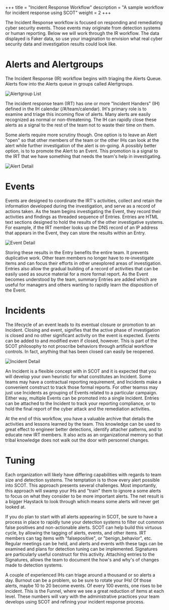 +++
title = "Incident Response Workflow"
description = "A sample workflow for incident response using SCOT"
weight = 2
+++

The Incident Response workflow is focused on responding and remediating cyber security events.  Those events may originate from detection systems or human reporting.  Below we will work through the IR workflow.  The data displayed is Faker data, so use your imagination to envision what real cyber security data and investigation results could look like.

# Alerts and Alertgroups

The Incident Response (IR) workflow begins with triaging the Alerts Queue.  Alerts flow into the Alerts queue in groups called Alertgroups.  

![Alertgroup List](/images/Alertgroups.png)

The incident response team (IRT) has one or more "Incident Handers" (IH) defined in the IH calendar (/#/team/calendar).  IH's primary role is to examine and triage this incoming flow of alerts.  Many alerts are easily recognized as normal or non-threatening.  The IH can rapidly close these alerts as a signal to the rest of the team not to waste their time on them.  

Some alerts require more scrutiny though.  One option is to leave an Alert "open" so that other members of the team or the other IHs can look at the alert while further investigation of the alert is on-going.  A possibly better option, is to to promote the Alert to an Event.  This promotion is a signal to the IRT that we have something that needs the team's help in investigating.

![Alert Detail](/images/AlertDetail.png)

# Events

Events are designed to coordinate the IRT's activities, collect and retain the information developed during the investigation, and serve as a record of actions taken.  As the team begins investigating the Event, they record their activities and findings as threaded sequence of Entries.  Entries are HTML text sections designed to hold the results of the other investigative systems.  For example, if the IRT member looks up the DNS record of an IP address that appears in the Event, they can store the results within an Entry. 

![Event Detail](/images/EventDetail.png)

Storing these results in the Entry benefits the entire team.  It prevents duplicative work.  Other team members no longer have to re-investigate items and can focus their efforts in other unexplored areas of investigation.  Entries also allow the gradual building of a record of activities that can be easily used as source material for a more formal report.  As the Event  becomes understood by the team, summary Entries are added which are useful for managers and others wanting to rapidly learn the disposition of the Event.  

# Incidents

The lifecycle of an event leads to its eventual closure or promotion to an Incident.  Closing and event, signifies that the active phase of investigation is closed and no other significant activity on the event is expected.  Events can be added to and modified even if closed, however. This is part of the SCOT philosophy to not proscribe behaviors through artificial workflow controls.  In fact, anything that has been closed can easily be reopened.

![Incident Detail](/images/IncidentDetail.png)

An Incident is a flexible concept with in SCOT and it is expected that you will develop your own heuristic for what constitutes an Incident.  Some teams may have a contractual reporting requirement, and Incidents make a convenient construct to track those formal reports.  For other teamss may just use Incidents as grouping of Events related to a particular campaign.  Either way, multiple Events can be promoted into a single Incident.  Entries can be attached to the Incident to track your reporting compliance, or to hold the final report of the cyber attack and the remediation activities.

At the end of this workflow, you have a valuable archive that details the activities and lessons learned by the team.  This knowledge can be used to great effect to engineer better detections, identify attacher patterns, and to educate new IRT members.  It also acts as an organizational memory so that tribal knowledge does not walk out the door with personnel changes.

# Tuning 

Each organization will likely have differing capabilities with regards to team size and detection systems.  The temptation is to thow every alert possible into SCOT.  This approach presents several challenges.  Most importantly, this approach will swamp your IHs and "train" them to ignore a some alerts to focus on what they consider to be more important alerts.  The net result is a bigger Haystack to look through which means some alerts will never get looked at.

If you do plan to start with all alerts appearing in SCOT, be sure to have a process in place to rapidly tune your detection systems to filter out common false positives and non-actionable alerts.  SCOT can help build this virtuous cycle, by allowing the tagging of alerts, events, and other items.  IRT members can tag items with "falsepositive", or "benign_behavior", etc.  Regular meetings can be held, and alerts and events with these tags can be examined and plans for detection tuning can be implemented.  Signatures are particularly useful construct for this activity.  Attaching entries to the Signatures, allows the team to document the how's and why's of changes made to detection systems.

A couple of experienced IHs can triage around a thousand or so alerts a day.  Burnout can be a problem, so be sure to rotate your IHs!  Of those alerts, maybe 10 to 20 become events.  Of every 100 events, one rises to be incident.  This is the Funnel, where we see a great reduction of items at each level.  These numbers will vary with the administrative practices your team develops using SCOT and refining your incident response process.

